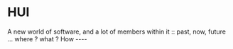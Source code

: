 # HUI
A new world of software, and a lot of members within it :: past, now, future ... where ? what ? How ----
